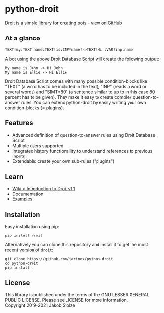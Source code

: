 # python-droit
Droit is a simple library for creating bots - [view on GitHub](https://github.com/jarinox/python-droit)  

## At a glance
```
TEXT!my:TEXT!name:TEXT!is:INP*name!->TEXT!Hi :VAR!inp.name
```
A bot using the above Droit Database Script will create the following output:
```
My name is John -> Hi John
My name is Ellie -> Hi Ellie
```

Droit Database Script comes with many possible condition-blocks like "TEXT" (a word has to be included in the text), "INP" (reads a word or several words) and "SIMT*80" (a sentence similar to up to in this case 80 percent has to be given). They make it easy to create complex question-to-answer rules. You can extend python-droit by easily writing your own condition-blocks (= plugins).

## Features
- Advanced definition of question-to-answer rules using Droit Database Script
- Multiple users supported
- Integrated history functionallity to understand references to previous inputs
- Extendable: create your own sub-rules ("plugins")

## Learn
- [Wiki > Introduction to Droit v1.1](https://github.com/jarinox/python-droit/wiki/Introduction-to-Droit-v1.1)
- [Documentation](https://github.com/jarinox/python-droit/blob/master/docs/droit.md)
- [Examples](https://github.com/jarinox/python-droit/blob/master/sample/)

## Installation
Easy installation using pip:
```
pip install droit
```
Alternatively you can clone this repository and install it to get the most recent version of `droit`:
```
git clone https://github.com/jarinox/python-droit
cd python-droit
pip install .
```

## License
This library is published under the terms of the GNU LESSER GENERAL PUBLIC LICENSE. Please see LICENSE for more information.  
Copyright 2019-2021 Jakob Stolze
